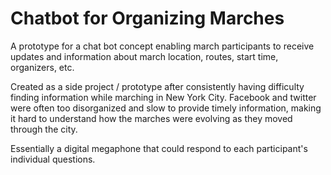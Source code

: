 # Chatbot for Organizing Marches
A prototype for a chat bot concept enabling march participants to receive updates and information about march location, routes, start time, organizers, etc.

Created as a side project / prototype after consistently having difficulty finding information while marching in New York City. Facebook and twitter were often too disorganized and slow to provide timely information, making it hard to understand how the marches were evolving as they moved through the city. 

Essentially a digital megaphone that could respond to each participant's individual questions.
